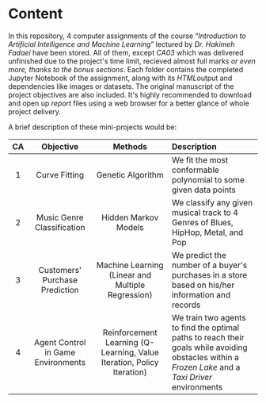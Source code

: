 # Content

In this repository, 4 computer assignments of the course “*Introduction to Artificial Intelligence and Machine Learning*” lectured by *Dr. Hakimeh Fadaei* have been stored. All of them, except *CA03* which was delivered unfinished due to the project's time limit, recieved almost full marks *or even more, thanks to the bonus sections*. Each folder contains the completed Jupyter Notebook of the assignment, along with its *HTML*output and dependencies like images or datasets. The original manuscript of the project objectives are also included. It's highly recommended to download and open up *report* files using a web browser for a better glance of whole project delivery. 

A brief description of these mini-projects would be:


| CA | Objective | Methods | Description |
|:--:|:---------:|:-------:|:-----------|
|1| Curve Fitting | Genetic Algorithm | We fit the most conformable polynomial to some given data points |
|2| Music Genre Classification | Hidden Markov Models | We classify any given musical track to 4 Genres of Blues, HipHop, Metal, and Pop |
|3| Customers' Purchase Prediction | Machine Learning (Linear and Multiple Regression) | We predict the number of a buyer's purchases in a store based on his/her information and records | 
|4| Agent Control in Game Environments | Reinforcement Learning (Q-Learning, Value Iteration, Policy Iteration) | We train two agents to find the optimal paths to reach their goals while avoiding obstacles within a *Frozen Lake* and a *Taxi Driver* environments |
